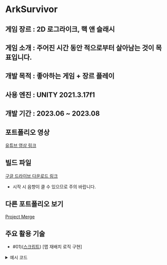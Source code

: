 ArkSurvivor
===


게임 장르 : 2D 로그라이크, 핵 앤 슬래시
---

게임 소개 : 
주어진 시간 동안 적으로부터 살아남는 것이 목표입니다.
---


개발 목적 : 좋아하는 게임 + 장르 플레이
---

사용 엔진 : UNITY 2021.3.17f1
---


개발 기간 : 2023.06 ~ 2023.08
---


포트폴리오 영상
---
[유튜브 영상 링크](https://www.youtube.com/watch?v=LQdjr4ddYrE)


빌드 파일
---
[구글 드라이브 다운로드 링크](https://drive.google.com/file/d/10tfnUTy3M5X7IJ6oDWn9iNFqcnlONGa1/view?usp=drive_link)

* 시작 시 음향이 클 수 있으므로 주의 바랍니다.

다른 포트폴리오 보기
---
[Project Merge](https://github.com/Nocha13/Merge_2DPortfolio.git)

주요 활용 기술
---
* #01)([스크립트](https://github.com/Nocha13/Ark_2DPortfolio/blob/main/ArkSurvivor/Assets/02.Code/Repositions.cs#L14)) [맵 재배치 로직 구현]
  
<details>
<summary>예시 코드</summary>
  
```csharp
 void OnTriggerExit2D(Collider2D coll)
    {
        if (!coll.CompareTag("Area"))
            return;

        Vector3 playerPos = Game_Mgr.Inst.player.transform.position;
        Vector3 tilePos = transform.position;                           

        switch (transform.tag)
        {
            case "Ground":

                float diffX = playerPos.x - tilePos.x;
                float diffY = playerPos.y - 현]

<details>
<summary>예시 코드</summary>
  
```csharp
 public class PoolMgr : MonoBehaviour
{
    //프리팹 보관 변수
    public GameObject[] prefabs;

    //풀 담당 리스트
    List<GameObject>[] pools;
    void Awake()
    {
        pools = new List<GameObject>[prefabs.Length];

        for (int idx = 0; idx < pools.Length; idx++)
        {   //풀 리스트 초기화
            pools[idx] = new List<GameObject>();
        }
    }

    public GameObject Get(int index)
    {
        GameObject sel = null;

        //선택한 풀의 비활성화 오브젝트에 접근
        foreach (GameObject item in pools[index])
        {   //발견시 sel변수에 할당
            if (!item.activeSelf)
            {
                sel = item;
                sel.SetActive(true);
                break;
            }
        }
        //못 찾을시
        if (!sel)
        {   //새롭게 생성, sel변수에 할당
            sel = Instantiate(prefabs[index], transform);
            pools[index].Add(sel);
        }

        return sel;
    }
}
```
</details>
<!---
Nocha13/Nocha13 is a ✨ special ✨ repository because its `README.md` (this file) appears on your GitHub profile.
You can click the Preview link to take a look at your changes.
--->
